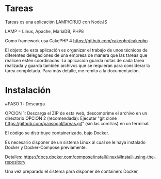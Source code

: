 # Tareas

Tareas es una aplicación LAMP/CRUD con NodeJS

LAMP = Linux, Apache, MariaDB, PHP8

Como framework usa CakePHP 4 https://github.com/cakephp/cakephp

El objeto de esta aplicación es organizar el trabajo de unos técnicos de diferentes delegaciones de una empresa de manera que las tareas que realicen estén coordinadas. 
La aplicación guarda notas de cada tarea realizada y guarda también archivos que se requieran para considerar la tarea completada. 
Para más detalle, me remito a la documentación. 

# Instalación

#PASO 1 : Descarga

OPCION 1: Descarga el ZIP de esta web, descomprime el archivo en un directorio
OPCION 2 (recomendada): Ejecutar "git clone https://github.com/pansogal/tareas.git" (sin las comillas) en un terminal.



El código se distribuye containerizado, bajo Docker. 

Es necesario disponer de un sistema Linux al cual se le haya instalado Docker y Docker-Compose previamente. 

Detalles: https://docs.docker.com/compose/install/linux/#install-using-the-repository


Una vez preparado el sistema para disponer de containers Docker, 



